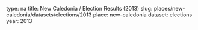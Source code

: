 type: na
title: New Caledonia / Election Results (2013)
slug: places/new-caledonia/datasets/elections/2013
place: new-caledonia
dataset: elections
year: 2013
